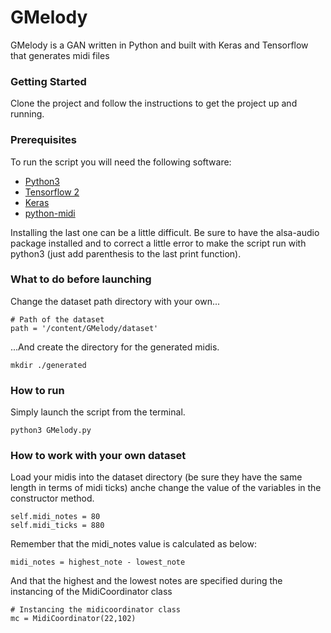 # GMelody

GMelody is a GAN written in Python and built with Keras and Tensorflow that generates midi files

### Getting Started

Clone the project and follow the instructions to get the project up and running.

### Prerequisites

To run the script you will need the following software:

* [Python3](https://www.python.org/downloads/)
* [Tensorflow 2](https://www.tensorflow.org/install)
* [Keras](https://keras.io/#installation)
* [python-midi](https://github.com/vishnubob/python-midi)

Installing the last one can be a little difficult. Be sure to have the alsa-audio package installed and to correct a little error to make the script run with python3 (just add parenthesis to the last print function).

### What to do before launching

Change the dataset path directory with your own...

```
# Path of the dataset
path = '/content/GMelody/dataset'
```

...And create the directory for the generated midis.

```
mkdir ./generated
```

### How to run

Simply launch the script from the terminal.

```
python3 GMelody.py
```

### How to work with your own dataset

Load your midis into the dataset directory (be sure they have the same length in terms of midi ticks) anche change the value of the variables in the constructor method.

```
self.midi_notes = 80
self.midi_ticks = 880
```

Remember that the midi_notes value is calculated as below:

```
midi_notes = highest_note - lowest_note
```

And that the highest and the lowest notes are specified during the instancing of the MidiCoordinator class

```
# Instancing the midicoordinator class
mc = MidiCoordinator(22,102)
```